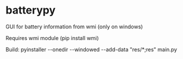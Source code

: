 # batterypy
GUI for battery information from wmi (only on windows)

Requires wmi module
(pip install wmi)

Build:
pyinstaller --onedir --windowed --add-data "res/*;res" main.py

